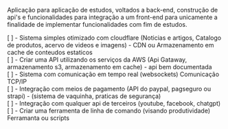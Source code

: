 Aplicação para aplicação de estudos, voltados a back-end, construção de api's e funcionalidades para integração a um front-end para unicamente a finalidade de implementar funcionalidades com fim de estudos.

[ ]  -  Sistema simples otimizado com cloudflare (Noticias e artigos, Catalogo de produtos, acervo de videos e imagens) - CDN ou  Armazenamento em cache de conteudos estaticos </br>
[ ]  -  Criar uma API utilizando os serviços da AWS (Api Gataway, armazenamento s3, armazenamento em cache) - api bem documentada </br>
[ ]  -  Sistema com comunicação em tempo real (websockets) Comunicação TCP/IP </br>
[ ]  -  Integração com meios de pagamento (API do paypal, pagseguro ou strapi) - (sistema de vaquinha, praticas de segurança) </br>
[ ]  -  Integração com qualquer api de terceiros (youtube, facebook, chatgpt) </br>
[ ]  -  Criar uma ferramenta de linha de comando (visando produtividade) Ferramanta ou scripts </br>
